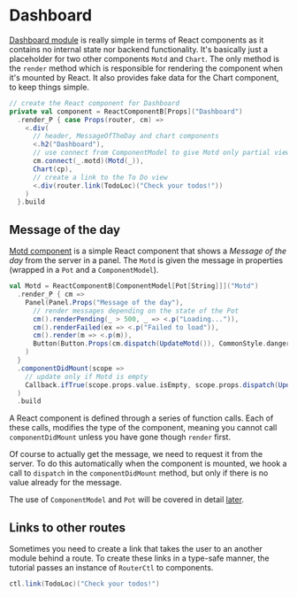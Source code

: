 # Dashboard

[Dashboard module](https://github.com/ochrons/scalajs-spa-tutorial/tree/master/client/src/main/scala/spatutorial/client/modules/Dashboard.scala) is really simple 
in terms of React components as it contains no internal state nor backend functionality. It's basically just a placeholder for two other components 
`Motd` and `Chart`. The only method is the `render` method which is responsible for rendering the component when it's mounted by React. It also provides 
fake data for the Chart component, to keep things simple.

```scala
// create the React component for Dashboard
private val component = ReactComponentB[Props]("Dashboard")
  .render_P { case Props(router, cm) =>
    <.div(
      // header, MessageOfTheDay and chart components
      <.h2("Dashboard"),
      // use connect from ComponentModel to give Motd only partial view to the model
      cm.connect(_.motd)(Motd(_)),
      Chart(cp),
      // create a link to the To Do view
      <.div(router.link(TodoLoc)("Check your todos!"))
    )
  }.build
```

## Message of the day

[Motd component](https://github.com/ochrons/scalajs-spa-tutorial/tree/master/client/src/main/scala/spatutorial/client/components/Motd.scala) is a simple React
component that shows a *Message of the day* from the server in a panel. The `Motd` is given the message in properties (wrapped in a `Pot` and a
`ComponentModel`).

```scala
val Motd = ReactComponentB[ComponentModel[Pot[String]]]("Motd")
  .render_P { cm =>
    Panel(Panel.Props("Message of the day"),
      // render messages depending on the state of the Pot
      cm().renderPending(_ > 500, _ => <.p("Loading...")),
      cm().renderFailed(ex => <.p("Failed to load")),
      cm().render(m => <.p(m)),
      Button(Button.Props(cm.dispatch(UpdateMotd()), CommonStyle.danger), Icon.refresh, " Update")
    )
  }
  .componentDidMount(scope =>
    // update only if Motd is empty
    Callback.ifTrue(scope.props.value.isEmpty, scope.props.dispatch(UpdateMotd()))
  )
  .build
```
A React component is defined through a series of function calls. Each of these calls, modifies the type of the component, meaning you cannot call
`componentDidMount` unless you have gone though `render` first.

Of course to actually get the message, we need to request it from the server. To do this automatically when the component is mounted, we hook a call to
`dispatch` in the `componentDidMount` method, but only if there is no value already for the message.

The use of `ComponentModel` and `Pot` will be covered in detail [later](todo-module-and-data-flow.md).

## Links to other routes

Sometimes you need to create a link that takes the user to an another module behind a route. To create these links in a type-safe manner,
the tutorial passes an instance of `RouterCtl` to components.

```scala
ctl.link(TodoLoc)("Check your todos!")
```

